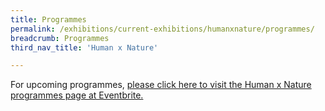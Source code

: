 ```yaml
---
title: Programmes
permalink: /exhibitions/current-exhibitions/humanxnature/programmes/
breadcrumb: Programmes
third_nav_title: 'Human x Nature'

---
```


For upcoming programmes, [please click here to visit the Human x Nature programmes page at Eventbrite.](https://go.gov.sg/hxnprogs)